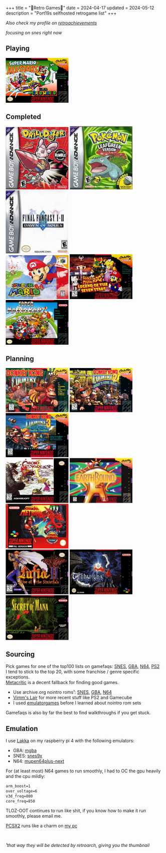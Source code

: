+++
title = "🌸Retro Games🌸"
date = 2024-04-17
updated = 2024-05-12
description = "Port19s selfhosted retrogame list"
+++

*Also check my profile on [retroachievements](https://retroachievements.org/user/pork3)*

*focusing on snes right now*

## Playing

<img src="/retrocovers/super-mario-all-stars.jpg" title="1 completed, playing 3 now">

## Completed

<img src="/retrocovers/drill-dozer.jpg">
<img src="/retrocovers/pokemon-leafgreen.jpg">
<img src="/retrocovers/final-fantasy-1-2.jpg" title="only 1, 2 sucks">
<br>
<img src="/retrocovers/super-mario-64.jpg">
<img src="/retrocovers/super-mario-rpg.jpg">
<img src="/retrocovers/super-mario-kart.jpg" title="fuck that special cup! everything else gold!">
<!-- NES sucks, but I played bubble bobble, tetris and kirbys adventure on it. Covers suck too, so I'm not including them-->

## Planning

<img src="/retrocovers/donkey-kong-country.jpg">
<img src="/retrocovers/donkey-kong-country-2.jpg">
<img src="/retrocovers/donkey-kong-country-3.jpg">
<br>
<img src="/retrocovers/chrono-trigger.jpg">
<img src="/retrocovers/earthbound.jpg">
<img src="/retrocovers/super-metroid.jpg">
<br>
<img src="/retrocovers/lufia-2.jpg">
<img src="/retrocovers/terranigma.jpg">
<img src="/retrocovers/secret-of-mana.jpg">

## Sourcing

Pick games for one of the top100 lists on gamefaqs:
[SNES](https://gamefaqs.gamespot.com/boards/916396-super-nintendo/76022917),
[GBA](https://gamefaqs.gamespot.com/boards/916598-game-boy-advance/66659387),
[N64](https://gamefaqs.gamespot.com/boards/916387-nintendo-64/78772770),
[PS2](https://gamefaqs.gamespot.com/boards/915821-playstation-2/79518850) \
I tend to stick to the top 20, with some franchise / genre specific exceptions. \
[Metacritic](https://www.metacritic.com/) is a decent fallback for finding good games.

- Use archive.org nointro roms¹: [SNES](https://archive.org/download/nointro.snes), [GBA](https://archive.org/download/nointro.gba), [N64](https://archive.org/download/nointro.n64)
- [Vimm's Lair](https://vimm.net/) for more recent stuff like PS2 and Gamecube
- I used [emulatorgames](https://www.emulatorgames.net/) before I learned about nointro rom sets

Gamefaqs is also by far the best to find walkthroughs if you get stuck.

## Emulation

I use [Lakka](https://www.lakka.tv/) on my raspberry pi 4 with the following emulators:

- GBA: [mgba](https://mgba.io/)
- SNES: [snes9x](https://www.snes9x.com/)
- N64: [mupen64plus-next](https://docs.libretro.com/library/mupen64plus/)

For (at least most) N64 games to run smoothly, I had to OC the gpu heavily and the cpu mildly:
```
arm_boost=1
over_voltage=6
v3d_freq=800
core_freq=850
```
TLOZ-OOT continues to run like shit, if you know how to make it run smoothly, please email me.

[PCSX2](https://pcsx2.net/) runs like a charm on [my pc](https://port19.xyz/tech/new-pc/)

<br>

*¹that way they will be detected by retroarch, giving you the thumbnail*

